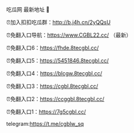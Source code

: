 吃瓜网 最新地址 👋 

⏰加入扣扣吃瓜群：http://b.j4h.cn/2yQQsU

⏰免翻入口导航：https://www.CGBL22.cc/  （最新）

⏰免翻入口6：https://fhde.8tecgbl.cc/

⏰免翻入口5：https://5451846.8tecgbl.cc/

⏰免翻入口4：https://blcgw.8tecgbl.cc/

⏰免翻入口3：https://cgbl.8tecgbl.cc/

⏰免翻入口2：https://ccggbl.8tecgbl.cc/

⏰免翻入口1：https://7g5cgbl.cc/

telegram:https://t.me/cgblw_sq


